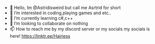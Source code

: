 - 👋 Hello, Im @Astridisweird but call me Asrtrid for short
- 👀 I’m interested in coding,playing games and etc..
- 🌱 I’m currently learning c#,c++
- 💞️ I’m looking to collaborate on nothing
- 📫 How to reach me by my discord server or my socials my socials is here! https://linktr.ee/Hairiess

<!---
Astridisweird/Astridisweird is a ✨ special ✨ repository because its `README.md` (this file) appears on your GitHub profile.
You can click the Preview link to take a look at your changes.
--->
